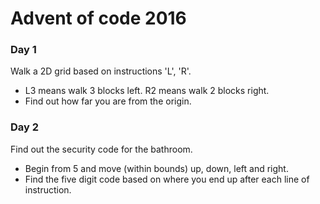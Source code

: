 # Advent of code 2016

### Day 1
Walk a 2D grid based on instructions 'L', 'R'.
- L3 means walk 3 blocks left. R2 means walk 2 blocks right.
- Find out how far you are from the origin.

### Day 2
Find out the security code for the bathroom.
- Begin from 5 and move (within bounds) up, down, left and right.
- Find the five digit code based on where you end up after each line of instruction.
